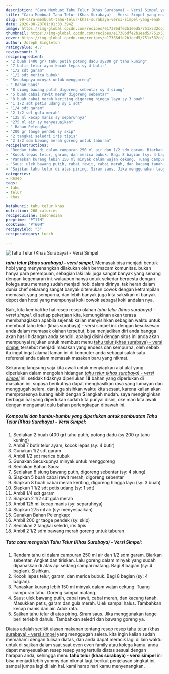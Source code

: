 ```yaml
---
description: "Cara Membuat Tahu Telur (Khas Surabaya) - Versi Simpel yang enak"
title: "Cara Membuat Tahu Telur (Khas Surabaya) - Versi Simpel yang enak"
slug: 90-cara-membuat-tahu-telur-khas-surabaya-versi-simpel-yang-enak
date: 2020-08-20T01:01:33.394Z
image: https://img-global.cpcdn.com/recipes/e17386dfe2b1eed5/751x532cq70/tahu-telur-khas-surabaya-versi-simpel-foto-resep-utama.jpg
thumbnail: https://img-global.cpcdn.com/recipes/e17386dfe2b1eed5/751x532cq70/tahu-telur-khas-surabaya-versi-simpel-foto-resep-utama.jpg
cover: https://img-global.cpcdn.com/recipes/e17386dfe2b1eed5/751x532cq70/tahu-telur-khas-surabaya-versi-simpel-foto-resep-utama.jpg
author: Joseph Singleton
ratingvalue: 4.7
reviewcount: 3
recipeingredient:
- "2 buah (400 gr) tahu putih potong dadu sy200 gr tahu kuning"
- "7 butir telur ayam kocok lepas sy 4 butir"
- "1/2 sdt garam"
- "1/2 sdt merica bubuk"
- "Secukupnya minyak untuk menggoreng"
- " Bahan Saus"
- "8 siung bawang putih digoreng sebentar sy 4 siung"
- "5 buah cabai rawit merah digoreng sebentar"
- "8 buah cabai merah keriting digoreng hingga layu sy 3 buah"
- "1 1/2 sdt petis udang sy 1 sdt"
- "1/4 sdt garam"
- "2 1/2 sdt gula merah"
- "125 ml kecap manis sy separuhnya"
- "275 ml air sy menyesuaikan"
- " Bahan Pelengkap"
- "200 gr taoge pendek sy skip"
- "2 tangkai seledri iris tipis"
- "2 1/2 sdm bawang merah goreng untuk taburan"
recipeinstructions:
- "Rendam tahu di dalam campuran 250 ml air dan 1/2 sdm garam. Biarkan sebentar. Angkat dan tiriskan. Lalu goreng dalam minyak yang sudah dipanaskan di atas api sedang sampai matang. Bagi 8 bagian (sy: 4 bagian). Sisihkan."
- "Kocok lepas telur, garam, dan merica bubuk. Bagi 8 bagian (sy: 4 bagian)."
- "Panaskan kurang lebih 150 ml minyak dalam wajan cekung. Tuang campuran tahu. Goreng sampai matang."
- "Saus: ulek bawang putih, cabai rawit, cabai merah, dan kacang tanah. Masukkan petis, garam dan gula merah. Ulek sampai halus. Tambahkan kecap manis dan air. Aduk rata."
- "Sajikan tahu telur di atas piring. Siram saus. Jika menggunakan taoge beri terlebih dahulu. Tambahkan seledri dan bawang goreng ya."
categories:
- Resep
tags:
- tahu
- telur
- khas

katakunci: tahu telur khas 
nutrition: 260 calories
recipecuisine: Indonesian
preptime: "PT17M"
cooktime: "PT60M"
recipeyield: "3"
recipecategory: Lunch

---
```



![Tahu Telur (Khas Surabaya) - Versi Simpel](https://img-global.cpcdn.com/recipes/e17386dfe2b1eed5/751x532cq70/tahu-telur-khas-surabaya-versi-simpel-foto-resep-utama.jpg)

<b><i>tahu telur (khas surabaya) - versi simpel</i></b>, Memasak bisa menjadi bentuk hobi yang menyenangkan dilakukan oleh bermacam komunitas. bukan hanya para perempuan, sebagian laki laki juga sangat banyak yang senang dengan kegemaran ini. walaupun hanya untuk sekedar berpesta dengan kolega atau memang sudah menjadi hobi dalam dirinya. tak heran dalam dunia chef sekarang sangat banyak ditemukan cowok dengan ketrampilan memasak yang sempurna, dan lebih banyak juga kita saksikan di banyak depot dan hotel yang mempunyai koki cowok sebagai koki andalan nya.

Baik, kita kembali ke hal resep resep olahan <i>tahu telur (khas surabaya) - versi simpel</i>. di setiap pekerjaan kita, kemungkinan akan terasa membahagiakan apabila sejenak kalian menyisihkan sebagian waktu untuk membuat tahu telur (khas surabaya) - versi simpel ini. dengan kesuksesan anda dalam memasak olahan tersebut, bisa menjadikan diri anda bangga akan hasil hidangan anda sendiri. apalagi disini dengan situs ini anda akan mempunyai rujukan untuk membuat menu <u>tahu telur (khas surabaya) - versi simpel</u> tersebut menjadi masakan yang endess dan sempurna, oleh sebab itu ingat ingat alamat laman ini di komputer anda sebagai salah satu referensi anda dalam memasak masakan baru yang nikmat.




Sekarang langsung saja kita awali untuk menyiapkan alat alat yang diperlukan dalam mengolah hidangan <u><i>tahu telur (khas surabaya) - versi simpel</i></u> ini. setidak tidaknya diperlukan <b>18</b> bahan yang diperlukan di masakan ini. supaya berikutnya dapat menghasilkan rasa yang lumayan dan menggugah selera. dan juga sisihkan waktu kita sesaat, karena kalian akan memprosesnya kurang lebih dengan <b>5</b> langkah mudah. saya menginginkan berbagai hal yang diperlukan sudah kita punyai disini, oke mari kita awali dengan mengamati dulu bahan perlengkapan dibawah ini.

<!--inarticleads1-->

##### Komposisi dan bumbu-bumbu yang diperlukan untuk pembuatan Tahu Telur (Khas Surabaya) - Versi Simpel:

1. Sediakan 2 buah (400 gr) tahu putih, potong dadu (sy:200 gr tahu kuning)
1. Ambil 7 butir telur ayam, kocok lepas (sy: 4 butir)
1. Gunakan 1/2 sdt garam
1. Ambil 1/2 sdt merica bubuk
1. Gunakan Secukupnya minyak untuk menggoreng
1. Sediakan  Bahan Saus:
1. Sediakan 8 siung bawang putih, digoreng sebentar (sy: 4 siung)
1. Siapkan 5 buah cabai rawit merah, digoreng sebentar
1. Siapkan 8 buah cabai merah keriting, digoreng hingga layu (sy: 3 buah)
1. Siapkan 1 1/2 sdt petis udang (sy: 1 sdt)
1. Ambil 1/4 sdt garam
1. Siapkan 2 1/2 sdt gula merah
1. Ambil 125 ml kecap manis (sy: separuhnya)
1. Siapkan 275 ml air (sy: menyesuaikan)
1. Gunakan  Bahan Pelengkap:
1. Ambil 200 gr taoge pendek (sy: skip)
1. Sediakan 2 tangkai seledri, iris tipis
1. Ambil 2 1/2 sdm bawang merah goreng untuk taburan




<!--inarticleads2-->

##### Tata cara mengolah Tahu Telur (Khas Surabaya) - Versi Simpel:

1. Rendam tahu di dalam campuran 250 ml air dan 1/2 sdm garam. Biarkan sebentar. Angkat dan tiriskan. Lalu goreng dalam minyak yang sudah dipanaskan di atas api sedang sampai matang. Bagi 8 bagian (sy: 4 bagian). Sisihkan.
1. Kocok lepas telur, garam, dan merica bubuk. Bagi 8 bagian (sy: 4 bagian).
1. Panaskan kurang lebih 150 ml minyak dalam wajan cekung. Tuang campuran tahu. Goreng sampai matang.
1. Saus: ulek bawang putih, cabai rawit, cabai merah, dan kacang tanah. Masukkan petis, garam dan gula merah. Ulek sampai halus. Tambahkan kecap manis dan air. Aduk rata.
1. Sajikan tahu telur di atas piring. Siram saus. Jika menggunakan taoge beri terlebih dahulu. Tambahkan seledri dan bawang goreng ya.




Diatas adalah sedikit ulasan makanan tentang resep resep <u>tahu telur (khas surabaya) - versi simpel</u> yang menggugah selera. kita ingin kalian sudah memahami dengan tulisan diatas, dan anda dapat meracik lagi di lain waktu untuk di sajikan dalam saat saat even even family atau kolega kamu. anda dapat menyesuaikan resep resep yang tertulis diatas sesuai dengan harapan anda, sehingga menu <b>tahu telur (khas surabaya) - versi simpel</b> ini bisa menjadi lebih yummy dan nikmat lagi. berikut penjelasan singkat ini, sampai jumpa lagi di lain hal. kami harap hari kamu menyenangkan.
